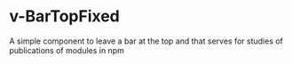 # v-BarTopFixed
A simple component to leave a bar at the top and that serves for studies of publications of modules in npm
